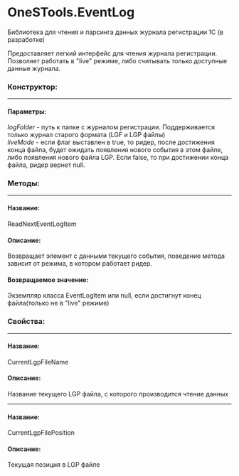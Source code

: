 # OneSTools.EventLog
Библиотека для чтения и парсинга данных журнала регистрации 1С (в разработке)

Предоставляет легкий интерфейс для чтения журнала регистрации. Позволяет работать в "live" режиме, либо считывать только доступные данные журнала.

### Конструктор:
-----------
#### Параметры:
*logFolder* - путь к папке с журналом регистрации. Поддерживается только журнал старого формата (LGF и LGP файлы)<br/>
*liveMode* - если флаг выставлен в true, то ридер, после достижения конца файла, будет ожидать появления нового события в этом файле, либо появления нового файла LGP.
Если false, то при достижении конца файла, ридер вернет null. 

### Методы:
-----------
#### Название:
ReadNextEventLogItem
#### Описание:
Возвращает элемент с данными текущего события, поведение метода зависит от режима, в котором работает ридер.
#### Возвращаемое значение:
Экземпляр класса EventLogItem или null, если достигнут конец файла(только не в "live" режиме)

### Свойства:
-----------
#### Название:
CurrentLgpFileName
#### Описание:
Название текущего LGP файла, с которого производится чтение данных

-----------
#### Название:
CurrentLgpFilePosition
#### Описание:
Текущая позиция в LGP файле
